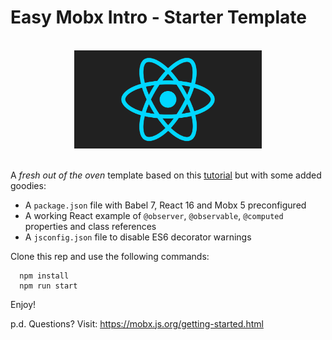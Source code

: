 # Easy Mobx Intro - Starter Template 

<p align="center"><br><img src="public/react-native-UX-design.gif" alt="drawing" width="300px"/><br><br></p>

A *fresh out of the oven* template based on this [tutorial](https://mobx.js.org/getting-started.html) but with some added goodies:

  - A `package.json` file with Babel 7, React 16 and Mobx 5 preconfigured
  - A working React example of `@observer`, `@observable`, `@computed` properties and class references
  - A `jsconfig.json` file to disable ES6 decorator warnings 

Clone this rep and use the following commands: 

```
  npm install
  npm run start 
```

Enjoy!

p.d. Questions? Visit: https://mobx.js.org/getting-started.html